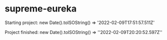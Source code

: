 # supreme-eureka

Starting project:
new Date().toISOString() => '2022-02-09T17:51:57.511Z'

Project finished:
new Date().toISOString() => ''2022-02-09T20:20:52.597Z''

